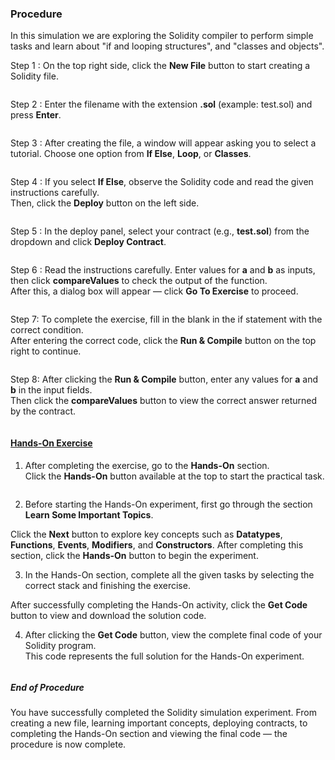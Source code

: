 <h3>Procedure</h3>
<p>In this simulation we are exploring the Solidity compiler to perform simple tasks and learn about 
"if and looping structures", and "classes and objects".</p>

Step 1 : On the top right side, click the <b>New File</b> button to start creating a Solidity file.  
<div><img src="images/step1new.png" alt=""></div>

Step 2 : Enter the filename with the extension <b>.sol</b> (example: test.sol) and press <b>Enter</b>.  
<div><img src="images/step2entername.png" alt=""></div>

Step 3 : After creating the file, a window will appear asking you to select a tutorial. Choose one option from <b>If Else</b>, <b>Loop</b>, or <b>Classes</b>.  
<div><img src="images/step3select.png" alt=""></div>

Step 4 : If you select <b>If Else</b>, observe the Solidity code and read the given instructions carefully.  
Then, click the <b>Deploy</b> button on the left side.  
<div><img src="images/step4deploy.png" alt=""></div>

Step 5 : In the deploy panel, select your contract (e.g., <b>test.sol</b>) from the dropdown and click <b>Deploy Contract</b>.  
<div><img src="images/step5deploycontract.png" alt=""></div>

Step 6 : Read the instructions carefully. Enter values for <b>a</b> and <b>b</b> as inputs, then click <b>compareValues</b> to check the output of the function.  
After this, a dialog box will appear — click <b>Go To Exercise</b> to proceed.  
<div><img src="images/step6compare.png" alt=""></div>

Step 7: To complete the exercise, fill in the blank in the if statement with the correct condition.  
After entering the correct code, click the <b>Run & Compile</b> button on the top right to continue.  
<div><img src="images/step7fillcode.png" alt=""></div>

Step 8: After clicking the <b>Run & Compile</b> button, enter any values for <b>a</b> and <b>b</b> in the input fields.  
Then click the <b>compareValues</b> button to view the correct answer returned by the contract.  
<div><img src="images/step8result.png" alt=""></div>


<u><h4>Hands-On Exercise</h4></u>

1. After completing the exercise, go to the <b>Hands-On</b> section.  
Click the <b>Hands-On</b> button available at the top to start the practical task.  
<div><img src="images/step9handson.png" alt=""></div>

2. Before starting the Hands-On experiment, first go through the section <b>Learn Some Important Topics</b>.
<div><img src="images/step10handsontest.png" alt=""></div>  
Click the <b>Next</b> button to explore key concepts such as <b>Datatypes</b>, <b>Functions</b>, <b>Events</b>, <b>Modifiers</b>, and <b>Constructors</b>.  
After completing this section, click the <b>Hands-On</b> button to begin the experiment.  
<div><img src="images/step10.1.png" alt=""></div>

3. In the Hands-On section, complete all the given tasks by selecting the correct stack and finishing the exercise.  
<div><img src="images/step11handsonselect.png" alt=""></div>
After successfully completing the Hands-On activity, click the <b>Get Code</b> button to view and download the solution code.  
<div><img src="images/step12handsonfinal.png" alt=""></div>

4. After clicking the <b>Get Code</b> button, view the complete final code of your Solidity program.  
This code represents the full solution for the Hands-On experiment.  
<div><img src="images/step13final.png" alt=""></div>


<h5>End of Procedure</h5>
<p>You have successfully completed the Solidity simulation experiment.  
From creating a new file, learning important concepts, deploying contracts, to completing the Hands-On section and viewing the final code — the procedure is now complete.</p>
